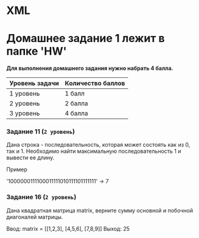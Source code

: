 # XML
# Домашнее задание 1 лежит в папке 'HW'

**Для выполнения домашнего задания нужно набрать 4 балла.**

| Уровень задачи | Количество баллов |
| -------------- | ----------------- |
| 1 уровень      | 1 балл            |
| 2 уровень      | 2 балла           |
| 3 уровень      | 4 балла           |

### Задание 11 (`2 уровень`)

Дана строка - последовательность, которая может состоять как из 0, так и 1. Необходимо найти максимальную последовательность 1 и вывести ее длину.

Пример

'1000000111100011111010111101111111' -> 7

### Задание 16 (`2 уровень`)

Дана квадратная матрица matrix, верните сумму основной и побочной диагоналей матрицы.

Ввод: matrix = [[1,2,3],
[4,5,6],
[7,8,9]]
Выход: 25
